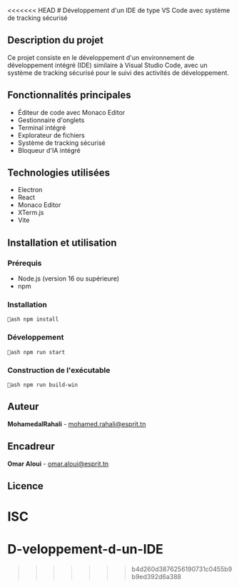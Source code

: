 <<<<<<< HEAD
﻿# Développement d'un IDE de type VS Code avec système de tracking sécurisé

## Description du projet
Ce projet consiste en le développement d'un environnement de développement intégré (IDE) similaire à Visual Studio Code, avec un système de tracking sécurisé pour le suivi des activités de développement.

## Fonctionnalités principales
- Éditeur de code avec Monaco Editor
- Gestionnaire d'onglets
- Terminal intégré
- Explorateur de fichiers
- Système de tracking sécurisé
- Bloqueur d'IA intégré

## Technologies utilisées
- Electron
- React
- Monaco Editor
- XTerm.js
- Vite

## Installation et utilisation

### Prérequis
- Node.js (version 16 ou supérieure)
- npm

### Installation
`ash
npm install
`

### Développement
`ash
npm run start
`

### Construction de l'exécutable
`ash
npm run build-win
`

## Auteur
**MohamedalRahali** - mohamed.rahali@esprit.tn

## Encadreur
**Omar Aloui** - omar.aloui@esprit.tn

## Licence
ISC
=======
# D-veloppement-d-un-IDE
>>>>>>> b4d260d3876256190731c0455b9b9ed392d6a388
